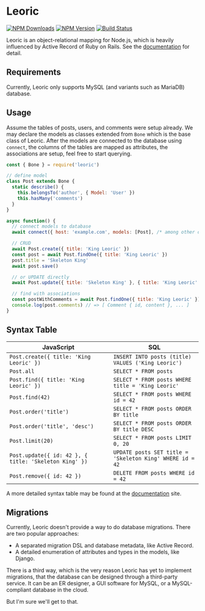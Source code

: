 # Leoric

[![NPM Downloads](https://img.shields.io/npm/dm/oceanify.svg?style=flat)](https://www.npmjs.com/package/leoric)
[![NPM Version](http://img.shields.io/npm/v/leoric.svg?style=flat)](https://www.npmjs.com/package/leoric)
[![Build Status](https://travis-ci.org/dotnil/leoric.svg)](https://travis-ci.org/dotnil/leoric)

Leoric is an object-relational mapping for Node.js, which is heavily influenced by Active Record of Ruby on Rails. See the [documentation](http://cyj.me/leoric) for detail.

## Requirements

Currently, Leoric only supports MySQL (and variants such as MariaDB) database.

## Usage

Assume the tables of posts, users, and comments were setup already. We may declare the models as classes extended from `Bone` which is the base class of Leoric. After the models are connected to the database using `connect`, the columns of the tables are mapped as attributes, the associations are setup, feel free to start querying.

```js
const { Bone } = require('leoric')

// define model
class Post extends Bone {
  static describe() {
    this.belongsTo('author', { Model: 'User' })
    this.hasMany('comments')
  }
}

async function() {
  // connect models to database
  await connect({ host: 'example.com', models: [Post], /* among other options */ })

  // CRUD
  await Post.create({ title: 'King Leoric' })
  const post = await Post.findOne({ title: 'King Leoric' })
  post.title = 'Skeleton King'
  await post.save()

  // or UPDATE directly
  await Post.update({ title: 'Skeleton King' }, { title: 'King Leoric' })

  // find with associations
  const postWithComments = await Post.findOne({ title: 'King Leoric' }).with('comments')
  console.log(post.comments) // => [ Comment { id, content }, ... ]
}
```

## Syntax Table

| JavaScript                              | SQL                                                |
|-----------------------------------------|----------------------------------------------------|
| `Post.create({ title: 'King Leoric' })` | `INSERT INTO posts (title) VALUES ('King Leoric')` |
| `Post.all`                              | `SELECT * FROM posts`                              |
| `Post.find({ title: 'King Leoric' })`   | `SELECT * FROM posts WHERE title = 'King Leoric'`  |
| `Post.find(42)`                         | `SELECT * FROM posts WHERE id = 42`                |
| `Post.order('title')`                   | `SELECT * FROM posts ORDER BY title`               |
| `Post.order('title', 'desc')`           | `SELECT * FROM posts ORDER BY title DESC`          |
| `Post.limit(20)`                        | `SELECT * FROM posts LIMIT 0, 20`                  |
| `Post.update({ id: 42 }, { title: 'Skeleton King' })` | `UPDATE posts SET title = 'Skeleton King' WHERE id = 42` |
| `Post.remove({ id: 42 })`               | `DELETE FROM posts WHERE id = 42`                  |

A more detailed syntax table may be found at the [documentation](http://cyj.me/leoric) site.

## Migrations

Currently, Leoric doesn't provide a way to do database migrations. There are two popular approaches:

- A separated migration DSL and database metadata, like Active Record.
- A detailed enumeration of attributes and types in the models, like Django.

There is a third way, which is the very reason Leoric has yet to implement migrations, that the database can be designed through a third-party service. It can be an ER designer, a GUI software for MySQL, or a MySQL-compliant database in the cloud.

But I'm sure we'll get to that.
